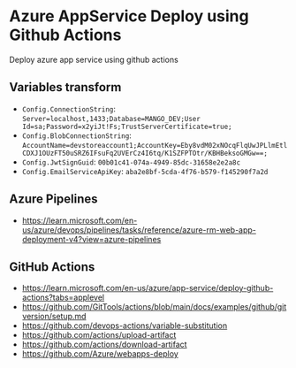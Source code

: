 # Azure AppService Deploy using Github Actions

Deploy azure app service using github actions

## Variables transform

- `Config.ConnectionString`:
  `Server=localhost,1433;Database=MANGO_DEV;User Id=sa;Password=x2yiJt!Fs;TrustServerCertificate=true;`
- `Config.BlobConnectionString`:
  `AccountName=devstoreaccount1;AccountKey=Eby8vdM02xNOcqFlqUwJPLlmEtlCDXJ1OUzFT50uSRZ6IFsuFq2UVErCz4I6tq/K1SZFPTOtr/KBHBeksoGMGw==;`
- `Config.JwtSignGuid`: `00b01c41-074a-4949-85dc-31658e2e2a8c`
- `Config.EmailServiceApiKey`: `aba2e8bf-5cda-4f76-b579-f145290f7a2d`

## Azure Pipelines

- https://learn.microsoft.com/en-us/azure/devops/pipelines/tasks/reference/azure-rm-web-app-deployment-v4?view=azure-pipelines

## GitHub Actions

- https://learn.microsoft.com/en-us/azure/app-service/deploy-github-actions?tabs=applevel
- https://github.com/GitTools/actions/blob/main/docs/examples/github/gitversion/setup.md
- https://github.com/devops-actions/variable-substitution
- https://github.com/actions/upload-artifact
- https://github.com/actions/download-artifact
- https://github.com/Azure/webapps-deploy
